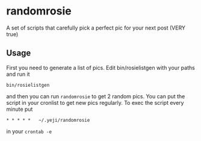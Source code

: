 # randomrosie
A set of scripts that carefully pick a perfect pic for your next post
(VERY true)

## Usage
First you need to generate a list of pics. Edit bin/rosielistgen with your
paths and run it
```
bin/rosielistgen
```
and then you can run `randomrosie` to get 2 random pics. You can put the script in your cronlist to get new pics regularly. To exec the script
every minute put
```
* * * * *	~/.yeji/randomrosie
```
in your `crontab -e`
